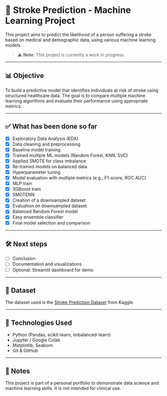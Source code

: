# 🧠 Stroke Prediction - Machine Learning Project

This project aims to predict the likelihood of a person suffering a stroke based on medical and demographic data, using various machine learning models.

> ⚠️ **Note**: This project is currently a work in progress.

---

## 📊 Objective

To build a predictive model that identifies individuals at risk of stroke using structured healthcare data. The goal is to compare multiple machine learning algorithms and evaluate their performance using appropriate metrics.

---

## ✅ What has been done so far

- [x] Exploratory Data Analysis (EDA)
- [x] Data cleaning and preprocessing
- [x] Baseline model training
- [x] Trained multiple ML models (Random Forest, KNN, SVC)
- [x] Applied SMOTE for class imbalance
- [x] Re-trained models on balanced data
- [x] Hyperparameter tuning
- [x] Model evaluation with multiple metrics (e.g., F1-score, ROC AUC)
- [x] MLP train
- [x] XGBoost train
- [x] SMOTENN
- [x] Creation of a downsampled dataset
- [x] Evaluation on downsampled dataset
- [x] Balanced Random Forest model
- [x] Easy ensemble classifier
- [x] Final model selection and comparison

---

## 🛠️ Next steps

- [ ] Conclusion
- [ ] Documentation and visualizations
- [ ] Optional: Streamlit dashboard for demo

---

## 📁 Dataset

The dataset used is the [Stroke Prediction Dataset](https://www.kaggle.com/datasets/fedesoriano/stroke-prediction-dataset) from Kaggle.

---

## 🧰 Technologies Used

- Python (Pandas, scikit-learn, imbalanced-learn)
- Jupyter / Google Colab
- Matplotlib, Seaborn
- Git & GitHub

---

## 📌 Notes

This project is part of a personal portfolio to demonstrate data science and machine learning skills. It is not intended for clinical use.

